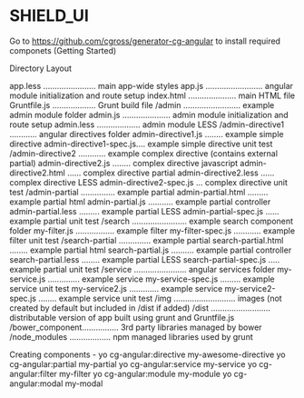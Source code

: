 # SHIELD_UI


Go to https://github.com/cgross/generator-cg-angular to install required componets (Getting Started)

Directory Layout 

app.less ....................... main app-wide styles
app.js ......................... angular module initialization and route setup
index.html ..................... main HTML file
Gruntfile.js ................... Grunt build file
/admin ......................... example admin module folder
  admin.js ..................... admin module initialization and route setup
  admin.less ................... admin module LESS
  /admin-directive1 ............ angular directives folder
    admin-directive1.js ........ example simple directive
    admin-directive1-spec.js.... example simple directive unit test
  /admin-directive2 ............ example complex directive (contains external partial)
    admin-directive2.js ........ complex directive javascript
    admin-directive2.html ...... complex directive partial
    admin-directive2.less ...... complex directive LESS
    admin-directive2-spec.js ... complex directive unit test
  /admin-partial ............... example partial
    admin-partial.html ......... example partial html
    admin-partial.js ........... example partial controller
    admin-partial.less ......... example partial LESS
    admin-partial-spec.js ...... example partial unit test
/search ........................ example search component folder
  my-filter.js ................. example filter
  my-filter-spec.js ............ example filter unit test
  /search-partial .............. example partial
    search-partial.html ........ example partial html
    search-partial.js .......... example partial controller
    search-partial.less ........ example partial LESS
    search-partial-spec.js ..... example partial unit test
/service ....................... angular services folder
    my-service.js .............. example service
    my-service-spec.js ......... example service unit test
    my-service2.js ............. example service
    my-service2-spec.js ........ example service unit test
/img ........................... images (not created by default but included in /dist if added)
/dist .......................... distributable version of app built using grunt and Gruntfile.js
/bower_component................ 3rd party libraries managed by bower
/node_modules .................. npm managed libraries used by grunt


Creating components -
yo cg-angular:directive my-awesome-directive
yo cg-angular:partial my-partial
yo cg-angular:service my-service
yo cg-angular:filter my-filter
yo cg-angular:module my-module
yo cg-angular:modal my-modal

